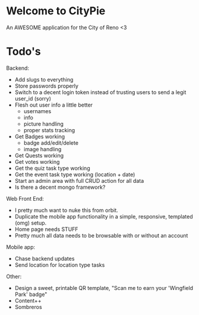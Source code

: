 Welcome to CityPie
=================
An AWESOME application for the City of Reno <3

Todo's
======
Backend:
- Add slugs to everything
- Store passwords properly
- Switch to a decent login token instead of trusting users to send a legit user_id (sorry)
- Flesh out user info a little better
   - usernames
   - info
   - picture handling
   - proper stats tracking
- Get Badges working
   - badge add/edit/delete
   - image handling
- Get Quests working
- Get votes working
- Get the quiz task type working
- Get the event task type working (location + date)
- Start an admin area with full CRUD action for all data
- Is there a decent mongo framework?

Web Front End:
- I pretty much want to nuke this from orbit.
- Duplicate the mobile app functionality in a simple, responsive, templated (omg) setup.
- Home page needs STUFF
- Pretty much all data needs to be browsable with or without an account

Mobile app:
- Chase backend updates
- Send location for location type tasks

Other:
- Design a sweet, printable QR template, "Scan me to earn your 'Wingfield Park' badge"
- Content++
- Sombreros
